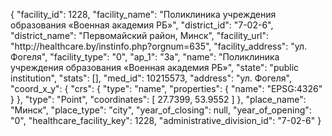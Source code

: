 {
    "facility_id": 1228,
    "facility_name": "Поликлиника учреждения образования «Военная академия РБ»",
    "district_id": "7-02-6",
    "district_name": "Первомайский район, Минск",
    "facility_url": "http:\/\/healthcare.by\/instinfo.php?orgnum=635",
    "facility_address": "ул. Фогеля",
    "facility_type": "0",
    "ap_1": "3а",
    "name": "Поликлиника учреждения образования «Военная академия РБ»",
    "state": "public institution",
    "stats": [],
    "med_id": 10215573,
    "address": "ул. Фогеля",
    "coord_x_y": {
        "crs": {
            "type": "name",
            "properties": {
                "name": "EPSG:4326"
            }
        },
        "type": "Point",
        "coordinates": [
            27.7399,
            53.9552
        ]
    },
    "place_name": "Минск",
    "place_type": "city",
    "year_of_closing": null,
    "year_of_opening": "0",
    "healthcare_facility_key": 1228,
    "administrative_division_id": "7-02-6"
}